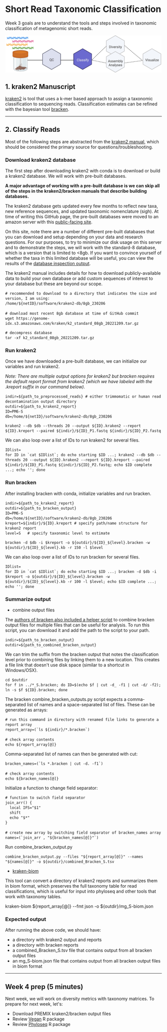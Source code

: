 # Short Read Taxonomic Classification

Week 3 goals are to understand the tools and steps involved in taxonomic classification of metagenomic short reads.

![Workflow](metagenomics_flow_classify.png)


## 1. kraken2 Manuscript

[kraken2](https://pubmed.ncbi.nlm.nih.gov/31779668/) is tool that uses a k-mer based approach to assign a taxonomic classification to sequencing reads. Classification estimates can be refined with the bayesian tool [bracken](https://peerj.com/articles/cs-104/). 

---

## 2. Classify Reads

Most of the following steps are abstracted from the [kraken2 manual](https://github.com/DerrickWood/kraken2/blob/master/docs/MANUAL.markdown), which should be considered the primary source for questions/troubleshooting.

### Download kraken2 database

The first step after downloading kraken2 with conda is to download or build a kraken2 database. We will work with pre-built databases. 

**A major advantage of working with a pre-built database is we can skip all of the steps in the kraken2/bracken manuals that describe building databases.**

The kraken2 database gets updated every few months to reflect new taxa, new reference sequences, and updated taxonomic nomenclature (sigh). At time of writing this GitHub page, the pre-built databases were moved to an amazon server with this [public-facing site](https://benlangmead.github.io/aws-indexes/k2). 

On this site, note there are a number of different pre-built databases that you can download and setup depending on your data and research questions. For our purposes, to try to minimize our disk usage on this server and to demonstrate the steps, we will work with the standard-8 database, which is a version that is limited to <8gb. If you want to convince yourself of whether the taxa in this limited database will be useful, you can view the results of the [database inspection output](https://genome-idx.s3.amazonaws.com/kraken/standard_08gb_20221209/inspect.txt).

The kraken2 manual includes details for how to download publicly-available data to build your own database or add custom sequences of interest to your database but these are beyond our scope.

``` console
# recommended to download to a directory that indicates the size and version, I am using:
/home/${netID}/software/kraken2-db/8gb_230206

# download most recent 8gb database at time of GitHub commit
wget https://genome-idx.s3.amazonaws.com/kraken/k2_standard_08gb_20221209.tar.gz
```
``` console
# decompress database
tar -xf k2_standard_08gb_20221209.tar.gz
```

### Run kraken2

Once we have downloaded a pre-built database, we can initialize our variables and run kraken2.

*Note: There are multiple output options for kraken2 but bracken requires the default report format from kraken2 (which we have labeled with the .kreport suffix in our command below).*

``` console
indir=${path_to_preprocessed_reads} # either trimmomatic or human read decontamination output directory
outdir=${path_to_kraken2_report}
ID=PM6-S
db=/home/${netID}/software/kraken2-db/8gb_230206
```

``` console
kraken2 --db $db --threads 20 --output ${ID}.kraken2 --report ${ID}.kreport --paired ${indir}/${ID}_P1.fastq ${indir}/${ID}_P2.fastq
```

We can also loop over a list of IDs to run kraken2 for several files.
``` console
IDlist=
for ID in `cat $IDlist`; do echo starting $ID ...; kraken2 --db $db --threads 20 --output ${ID}.kraken2 --report ${ID}.kreport --paired ${indir}/${ID}_P1.fastq ${indir}/${ID}_P2.fastq; echo $ID complete ...; echo ''; done
```

### Run bracken

After installing bracken with conda, initialize variables and run bracken.

``` console
indir=${path_to_kraken2_report}
outdir=${path_to_bracken_output}
ID=PM6-S
db=/home/${netID}/software/kraken2-db/8gb_230206
kreport=${indir}/${ID}.kreport # specify path/name structure for kraken2 report
level=S   # specify taxonomic level to estimate
```

```console
bracken -d $db -i $kreport -o ${outdir}/${ID}_${level}.bracken -w ${outdir}/${ID}_${level}.kb -r 150 -l $level
```

We can also loop over a list of IDs to run bracken for several files.
``` console
IDlist=
for ID in `cat $IDlist`; do echo starting $ID ...; bracken -d $db -i $kreport -o ${outdir}/${ID}_${level}.bracken -w ${outdir}/${ID}_${level}.kb -r 100 -l $level; echo $ID complete ...; echo ''; done
```

### Summarize output
- combine output files

The [authors of bracken also included a helper script](https://github.com/jenniferlu717/Bracken/blob/master/analysis_scripts/combine_bracken_outputs.py) to combine bracken output files for multiple files that can be useful for analysis. To run this script, you can download it and add the path to the script to your path.

```console
indir=${path_to_bracken_output}
outdir=${path_to_combined_bracken_output}
```

We can trim the suffix from the bracken output that notes the classification level prior to combining files by linking them to a new location. This creates a file link that doesn't use disk space (similar to a shortcut in Windows/OSX). 

``` console
cd $outdir
for f in ../*_S.bracken; do ID=$(echo $f | cut -d_ -f1 | cut -d/ -f2); ln -s $f ${ID}.bracken; done
```

The bracken combine_bracken_outputs.py script expects a comma-separated list of names and a space-separated list of files. These can be generated as arrays:

``` console
# run this command in directory with renamed file links to generate a report array
report_array=(`ls ${indir}/*.bracken`)

# check array contents
echo ${report_array[@]}
```

Comma-separated list of names can then be generated with cut:

``` console
bracken_names=(`ls *.bracken | cut -d. -f1`)

# check array contents
echo ${bracken_names[@]}
```

Initialize a function to change field separator:

``` console
# function to switch field separator
join_arr() {
  local IFS="$1"
  shift
  echo "$*"
}

# create new array by switching field separator of bracken_names array
names=(`join_arr , "${bracken_names[@]}"`)
```

Run combine_bracken_output.py

``` console
combine_bracken_output.py --files "${report_array[@]}" --names "${names[@]}" -o ${outdir}/combined_Bracken_S.tsv
```

- [kraken-biom](https://github.com/smdabdoub/kraken-biom)

This tool can convert a directory of kraken2 reports and summarizes them in biom format, which preserves the full taxonomy table for read classifications, which is useful for input into phyloseq and other tools that work with taxonomy tables.

kraken-biom ${report_array[@]} --fmt json -o ${outdir}/mg_S-biom.json


### Expected output

After running the above code, we should have:
- a directory with kraken2 output and reports
- a directory with bracken reports
- a combined_Bracken_S.tsv file that contains output from all bracken output files
- an mg_S-biom.json file that contains output from all bracken output files in biom format

---

## Week 4 prep (5 minutes)

Next week, we will work on diversity metrics with taxonomy matrices. To prepare for next week, let's:

- Download PREMIX kraken2/bracken output files
- Review [Vegan](https://github.com/vegandevs/vegan) R package
- Review [Phyloseq](https://joey711.github.io/phyloseq/index.html) R package
